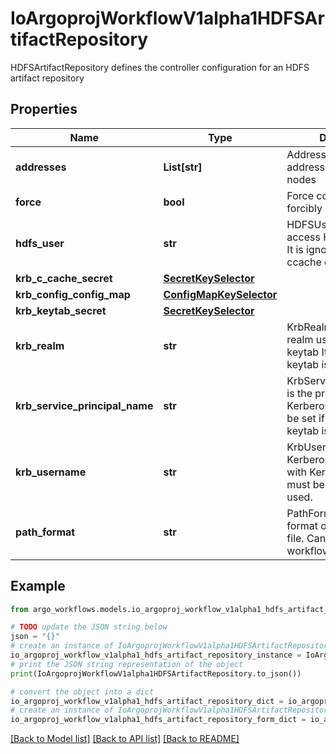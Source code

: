 # IoArgoprojWorkflowV1alpha1HDFSArtifactRepository

HDFSArtifactRepository defines the controller configuration for an HDFS artifact repository

## Properties

Name | Type | Description | Notes
------------ | ------------- | ------------- | -------------
**addresses** | **List[str]** | Addresses is accessible addresses of HDFS name nodes | [optional] 
**force** | **bool** | Force copies a file forcibly even if it exists | [optional] 
**hdfs_user** | **str** | HDFSUser is the user to access HDFS file system. It is ignored if either ccache or keytab is used. | [optional] 
**krb_c_cache_secret** | [**SecretKeySelector**](SecretKeySelector.md) |  | [optional] 
**krb_config_config_map** | [**ConfigMapKeySelector**](ConfigMapKeySelector.md) |  | [optional] 
**krb_keytab_secret** | [**SecretKeySelector**](SecretKeySelector.md) |  | [optional] 
**krb_realm** | **str** | KrbRealm is the Kerberos realm used with Kerberos keytab It must be set if keytab is used. | [optional] 
**krb_service_principal_name** | **str** | KrbServicePrincipalName is the principal name of Kerberos service It must be set if either ccache or keytab is used. | [optional] 
**krb_username** | **str** | KrbUsername is the Kerberos username used with Kerberos keytab It must be set if keytab is used. | [optional] 
**path_format** | **str** | PathFormat is defines the format of path to store a file. Can reference workflow variables | [optional] 

## Example

```python
from argo_workflows.models.io_argoproj_workflow_v1alpha1_hdfs_artifact_repository import IoArgoprojWorkflowV1alpha1HDFSArtifactRepository

# TODO update the JSON string below
json = "{}"
# create an instance of IoArgoprojWorkflowV1alpha1HDFSArtifactRepository from a JSON string
io_argoproj_workflow_v1alpha1_hdfs_artifact_repository_instance = IoArgoprojWorkflowV1alpha1HDFSArtifactRepository.from_json(json)
# print the JSON string representation of the object
print(IoArgoprojWorkflowV1alpha1HDFSArtifactRepository.to_json())

# convert the object into a dict
io_argoproj_workflow_v1alpha1_hdfs_artifact_repository_dict = io_argoproj_workflow_v1alpha1_hdfs_artifact_repository_instance.to_dict()
# create an instance of IoArgoprojWorkflowV1alpha1HDFSArtifactRepository from a dict
io_argoproj_workflow_v1alpha1_hdfs_artifact_repository_form_dict = io_argoproj_workflow_v1alpha1_hdfs_artifact_repository.from_dict(io_argoproj_workflow_v1alpha1_hdfs_artifact_repository_dict)
```
[[Back to Model list]](../README.md#documentation-for-models) [[Back to API list]](../README.md#documentation-for-api-endpoints) [[Back to README]](../README.md)


